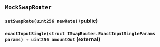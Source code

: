 ## `MockSwapRouter`






### `setSwapRate(uint256 newRate)` (public)





### `exactInputSingle(struct ISwapRouter.ExactInputSingleParams params) → uint256 amountOut` (external)








